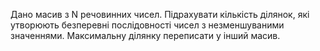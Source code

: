 Дано масив з N речовинних чисел. Підрахувати кількість ділянок, які утворюють безперевні послідовності чисел з незменшуваними значеннями. Максимальну ділянку переписати у інший масив.
